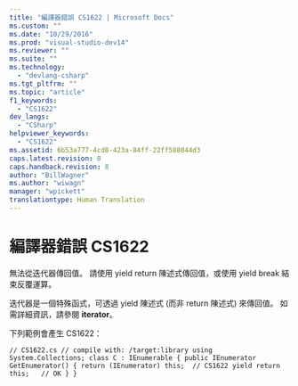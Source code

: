 ```yaml
---
title: "編譯器錯誤 CS1622 | Microsoft Docs"
ms.custom: ""
ms.date: "10/29/2016"
ms.prod: "visual-studio-dev14"
ms.reviewer: ""
ms.suite: ""
ms.technology: 
  - "devlang-csharp"
ms.tgt_pltfrm: ""
ms.topic: "article"
f1_keywords: 
  - "CS1622"
dev_langs: 
  - "CSharp"
helpviewer_keywords: 
  - "CS1622"
ms.assetid: 6b53a777-4cd8-423a-84ff-22ff588044d3
caps.latest.revision: 8
caps.handback.revision: 8
author: "BillWagner"
ms.author: "wiwagn"
manager: "wpickett"
translationtype: Human Translation
---
```

# 編譯器錯誤 CS1622
無法從迭代器傳回值。 請使用 yield return 陳述式傳回值，或使用 yield break 結束反覆運算。  
  
 迭代器是一個特殊函式，可透過 yield 陳述式 \(而非 return 陳述式\) 來傳回值。 如需詳細資訊，請參閱 **iterator**。  
  
 下列範例會產生 CS1622：  
  
```  
// CS1622.cs // compile with: /target:library using System.Collections; class C : IEnumerable { public IEnumerator GetEnumerator() { return (IEnumerator) this;  // CS1622 yield return this;   // OK } }  
```